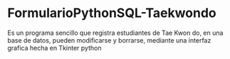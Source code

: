 # FormularioPythonSQL-Taekwondo

Es un programa sencillo que registra estudiantes de Tae Kwon do, en una base de datos, pueden modificarse y borrarse, mediante una interfaz grafica hecha en Tkinter python
